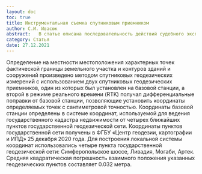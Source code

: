 ```yaml
---
layout: doc
toc: true
title: Инструментальная съемка спутниковым приемником
author: С.И. Ивасюк
abstract:   В статье описана последовательность действий судебного эксперта при проведении съемки ситуации на местности
category: Статья
date: 27.12.2021
---
```


Определение на местности местоположения характерных точек фактической границы земельного участка и контуров зданий и сооружений произведено методом спутниковых геодезических измерений с использованием двух спутниковых геодезических приемников, один из которых был установлен на базовой станции, а второй в режиме реального времени (RTK) получал дифференциальные поправки от базовой станции, позволяющие установить координаты определяемых точек с сантиметровой точностью. Координаты базовой станции определены в системе координат, используемой для ведения государственного кадастра недвижимости от четырех ближайших пунктов государственной геодезической сети. Координаты пунктов государственной сети получены в ФГБУ «Центр геодезии, картографии и ИПД» 25 декабря 2020 года. Для построения локальной системы координат использовались четыре пункта государственной геодезической сети: Симферопольское шоссе, Ливадия, Могаби, Артек. Средняя квадратическая погрешность взаимного положения указанных геодезических пунктов составляет 0.032 метра.
